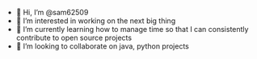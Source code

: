 - 👋 Hi, I’m @sam62509
- 👀 I’m interested in working on the next big thing 
- 🌱 I’m currently learning how to manage time so that I can consistently contribute to open source projects
- 💞️ I’m looking to collaborate on java, python projects

<!---
sam62509/sam62509 is a ✨ special ✨ repository because its `README.md` (this file) appears on your GitHub profile.
You can click the Preview link to take a look at your changes.
--->
